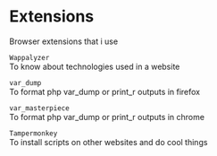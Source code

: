 # Extensions
Browser extensions that i use

```Wappalyzer ``` \
 To know about technologies used in a website

```var_dump ``` \
 To format php var_dump or print_r outputs in firefox

```var_masterpiece ``` \
 To format php var_dump or print_r outputs in chrome

```Tampermonkey ``` \
 To install scripts on other websites and do cool things

